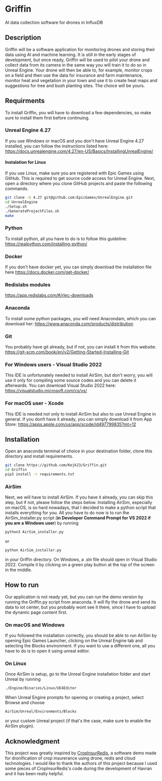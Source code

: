 # Griffin
AI data collection software for drones in InfluxDB
## Description
Griffin will be a software application for monitoring drones and storing their data using AI and machine learning. It is still in the early stages of development, but once ready, Griffin will be used to pilot your drone and collect data from its camera in the same way you will train it to do so in Unreal Engine. Your drone will then be able to, for example, monitor crops on a field and then use the data for insurance and farm maintenance, monitor heat and vegetation in your town and use it to create heat maps and suggestions for tree and bush planting sites. The choice will be yours.
## Requirments 
To install Griffin, you will have to download a few dependencies, so make sure to install them first before continuing.
### Unreal Engine 4.27
If you use Windows or macOS and you don't have Unreal Engine 4.27 installed, you can follow the instructions listed here: https://docs.unrealengine.com/4.27/en-US/Basics/InstallingUnrealEngine/
#### Instalation for Linux
If you use Linux, make sure you are registered with Epic Games using GitHub. This is required to get source code access for Unreal Engine. Next, open a directory where you clone GitHub projects and paste the following commands.
```bash
git clone -b 4.27 git@github.com:EpicGames/UnrealEngine.git 
cd UnrealEngine 
./Setup.sh 
./GenerateProjectFiles.sh 
make
```
### Python 
To install python, all you have to do is to follow this guideline: https://realpython.com/installing-python/
### Docker
If you don't have docker yet, you can simply download the installation file here https://docs.docker.com/get-docker/
### Redislabs modules 
https://app.redislabs.com/#/rlec-downloads
### Anaconda
To install some python packages, you will need Anacondam, which you can download her: https://www.anaconda.com/products/distribution
### Git
You probably have git already, but if not, you can install it from this website: 
https://git-scm.com/book/en/v2/Getting-Started-Installing-Git
### For Windows users - Visual Studio 2022
This IDE is unfortunately needed to install AirSim, but don't worry, you will use it only for compiling some source codes and you can delete it afterwards. You can download Visual Studio 2022 here: https://visualstudio.microsoft.com/cs/vs/
### For macOS user - Xcode
This IDE is needed not only to install AirSim but also to use Unreal Engine in general. If you don!t have it already, you can simply download it from App Store: https://apps.apple.com/us/app/xcode/id497799835?mt=12
 ## Installation 
Open an anaconda terminal of choice in your destination folder, clone this directory and install requirements.
```bash
git clone https://github.com/Kejk23/Griffin.git
cd Griffin
pip3 install -r requirements.txt
```
### AirSim
Next, we will have to install AirSim. If you have it already, you can skip this step, but if not, please follow the steps below. Installing AirSim, especially on macOS, is so hard nowadays, that I decided to make a python script that installs everything for you. All you have to do now is to run the AirSim_Installer.py script (**in Developer Command Prompt for VS 2022 if you are a Windows user**) by running
```bash
python3 AirSim_installer.py
```
or
```bash
python AirSim_installer.py
```
in your Griffin directory. On Windows, a .sln file should open in Visual Studio 2022. Compile it by clicking on a green play button at the top of the screen in the middle.
## How to run
Our application is not ready yet, but you can run the demo version by running the Griffin.py script from anaconda. It will fly the drone and send its data to iot center, but you probably wont see it there, since I have to upload the dynamic page content first.
### On macOS and Windows
If you followed the installation correctly, you should be able to run AirSim by opening Epic Games Launcher, clicking on the Unreal Engine tab and selecting the Blocks environment. If you want to use a different one, all you have to do is to open it using unreal editor. 
### On Linux
Once AirSim is setup, go to the Unreal Engine installation folder and start Unreal by running
```bash
./Engine/Binaries/Linux/UE4Editor
```
When Unreal Engine prompts for opening or creating a project, select Browse and choose
```bash
AirSim/Unreal/Environments/Blocks
```
or your custom Unreal project (if that's the case, make sure to enable the AirSim plugin).

## Acknowledgment

This project was greatly inspired by [CropInsurRedis](https://github.com/piyushjaincloud2/CropInsurRedis), a software demo made for dronification of crop insurerance using drone, redis and cloud technologies. I would like to thank the authors of this project because I used some pieces of CropInsurRedis's code during the development of Havran and it has been really helpful.  
